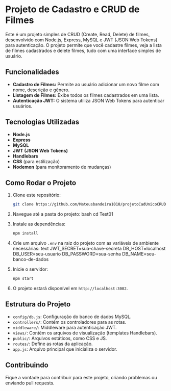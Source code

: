 # Projeto de Cadastro e CRUD de Filmes

Este é um projeto simples de CRUD (Create, Read, Delete) de filmes, desenvolvido com Node.js, Express, MySQL e JWT (JSON Web Tokens) para autenticação. O projeto permite que você cadastre filmes, veja a lista de filmes cadastrados e delete filmes, tudo com uma interface simples de usuário.

## Funcionalidades

- **Cadastro de Filmes:** Permite ao usuário adicionar um novo filme com nome, descrição e gênero.
- **Listagem de Filmes:** Exibe todos os filmes cadastrados em uma lista.
- **Autenticação JWT:** O sistema utiliza JSON Web Tokens para autenticar usuários.

## Tecnologias Utilizadas

- **Node.js**
- **Express**
- **MySQL**
- **JWT (JSON Web Tokens)**
- **Handlebars**
- **CSS** (para estilização)
- **Nodemon** (para monitoramento de mudanças)

## Como Rodar o Projeto

1. Clone este repositório:
    ```bash
    git clone https://github.com/Mateusbandeira1010/projetoCadUnicoCRUD.git
    ```

2. Navegue até a pasta do projeto:
    bash
    cd Test01
    

3. Instale as dependências:
    ```bash
    npm install
    ```

4. Crie um arquivo `.env` na raiz do projeto com as variáveis de ambiente necessárias:
    text
    JWT_SECRET=sua-chave-secreta
    DB_HOST=localhost
    DB_USER=seu-usuario
    DB_PASSWORD=sua-senha
    DB_NAME=seu-banco-de-dados
    

5. Inicie o servidor:
    ```bash
    npm start
    ```

6. O projeto estará disponível em `http://localhost:3002`.

## Estrutura do Projeto

- `config/db.js`: Configuração do banco de dados MySQL.
- `controllers/`: Contém os controladores para as rotas.
- `middleware/`: Middleware para autenticação JWT.
- `views/`: Contém os arquivos de visualização (templates Handlebars).
- `public/`: Arquivos estáticos, como CSS e JS.
- `routes/`: Define as rotas da aplicação.
- `app.js`: Arquivo principal que inicializa o servidor.

## Contribuindo

Fique a vontade para contribuir para este projeto, criando problemas ou enviando pull requests.
